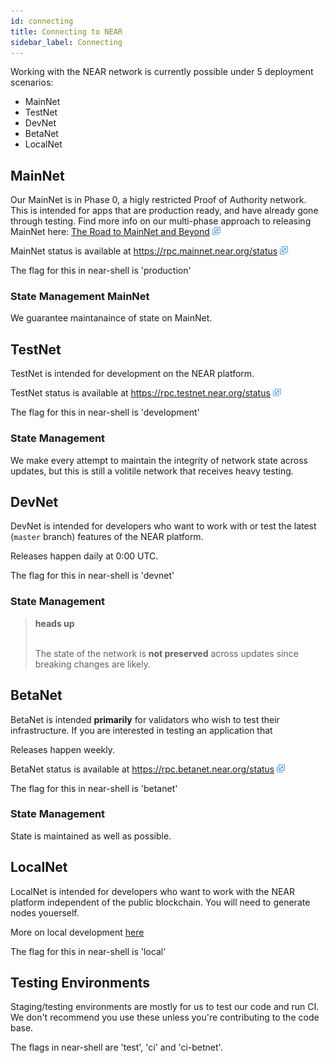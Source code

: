 ```yaml
---
id: connecting
title: Connecting to NEAR
sidebar_label: Connecting
---
```


Working with the NEAR network is currently possible under 5 deployment scenarios:

- MainNet
- TestNet
- DevNet
- BetaNet
- LocalNet

## MainNet

Our MainNet is in Phase 0, a higly restricted Proof of Authority network. This is intended for apps that are production ready, and have already gone through testing. Find more info on our multi-phase approach to releasing MainNet here: [The Road to MainNet and Beyond](https://near.org/blog/mainnet-roadmap/) <img src="../../assets/icon-link.png" alt="^" style="display: inline; width: 0.8rem;"/>

MainNet status is available at https://rpc.mainnet.near.org/status <img src="../../assets/icon-link.png" alt="^" style="display: inline; width: 0.8rem;"/>

The flag for this in near-shell is 'production'

### State Management MainNet

We guarantee maintanaince of state on MainNet.

## TestNet

TestNet is intended for development on the NEAR platform.

TestNet status is available at https://rpc.testnet.near.org/status <img src="../../assets/icon-link.png" alt="^" style="display: inline; width: 0.8rem;"/>

The flag for this in near-shell is 'development'

### State Management

We make every attempt to maintain the integrity of network state across updates, but this is still a volitile network that receives heavy testing.

## DevNet

DevNet is intended for developers who want to work with or test the latest (`master` branch) features of the NEAR platform.

Releases happen daily at 0:00 UTC.

The flag for this in near-shell is 'devnet'

### State Management

<blockquote class="warning">
<strong>heads up</strong><br><br>

The state of the network is **not preserved** across updates since breaking changes are likely.

</blockquote>

## BetaNet

BetaNet is intended **primarily** for validators who wish to test their infrastructure. If you are interested in testing an application that

Releases happen weekly.

BetaNet status is available at https://rpc.betanet.near.org/status <img src="../../assets/icon-link.png" alt="^" style="display: inline; width: 0.8rem;"/>

The flag for this in near-shell is 'betanet'

### State Management

State is maintained as well as possible.

## LocalNet

LocalNet is intended for developers who want to work with the NEAR platform independent of the public blockchain. You will need to generate nodes youerself.

More on local development [here](/docs/local-setup/local-dev-testnet)

The flag for this in near-shell is 'local'

## Testing Environments

Staging/testing environments are mostly for us to test our code and run CI. We don't recommend you use these unless you're contributing to the code base.

The flags in near-shell are 'test', 'ci' and 'ci-betnet'.
